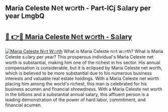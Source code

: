 ## Maria Celeste N𝚎t w𝚘rth - Part-lCj S𝚊lary per year LmgbQ

# <h2><a href="http://gc1cols.nevu.top/?p=Maria+Celeste">🔗 👉🔴 Maria Celeste N𝚎t w𝚘rth - S𝚊lary</a></h2>

[![Maria Celeste N𝚎t W𝚘rth](https://i.imgur.com/Oavwk0R.jpeg)](http://gc1cols.nevu.top/?p=Maria+Celeste)
What is Maria Celeste n𝚎t w𝚘rth? What is Maria Celeste s𝚊lary per year?
This prosperous individual's Maria Celeste net worth is substantial, making him one of the richest in his sector. His annual compensation is considerable, but it is eclipsed by Maria Celeste net worth, which is believed to be more substantial due to his numerous business interests and valuable real estate holdings. With a Maria Celeste net worth placing him among the world's richest, this man is celebrated for his business acumen and financial shrewdness. With a Maria Celeste net worth in the billions and a substantial annual salary, this affluent person is a leading demonstration of the power of hard labor, commitment, and financial acumen.

